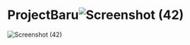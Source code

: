 # ProjectBaru![Screenshot (42)](https://user-images.githubusercontent.com/101535029/216329149-892b8662-08f1-44e9-bf95-53eb030aeeab.png)
![Screenshot (42)](https://user-images.githubusercontent.com/101535029/216329160-6357510b-b768-4faa-bf52-aadd6920a2d6.png)
